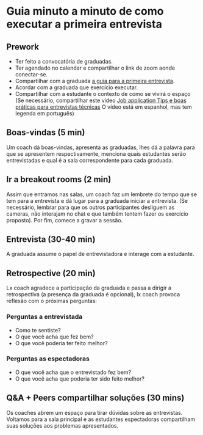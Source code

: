 # Guia minuto a minuto de como executar a primeira entrevista

## Prework

- Ter feito a convocatória de graduadas.
- Ter agendado no calendar e compartilhar o link de zoom aonde conectar-se.
- Compartilhar com a graduada [a guia para a primeira entrevista](./README-Interviewer.pt.md).
- Acordar com a graduada que exercício executar.
- Compartilhar com a estudante o contexto de como se vivirá o espaço
(Se necessário, compartilhar este vídeo
[Job application Tips e boas práticas para entrevistas técnicas](https://youtu.be/rY8E1QmiQ0s)
O vídeo está em espanhol, mas tem legenda em português)

## Boas-vindas (5 min)

Um coach dá boas-vindas, apresenta as graduadas, lhes dá a palavra para que
se apresentem respectivamente, menciona quais estudantes serão entrevistadas e
qual é a sala correspondente para cada graduada.

## Ir a breakout rooms (2 min)

Assim que entramos nas salas, um coach faz um lembrete do tempo que
se tem para a entrevista e dá lugar para a graduada iniciar a entrevista.
(Se necessário, lembrar para que os outros participantes desliguem as cameras, não interajam no chat e que também tentem fazer os exercício proposto).
Por fim, comece a gravar a sessão.

## Entrevista (30-40 min)

A graduada assume o papel de entrevistadora e interage com a estudante.

## Retrospective (20 min)

Lx coach agradece a participação da graduada e passa a dirigir a retrospectiva
(a presença da graduada é opcional), lx coach provoca reflexão com o
próximas perguntas:

### Perguntas a __entrevistada__

- Como te sentiste?
- O que você acha que fez bem?
- O que você poderia ter feito melhor?

### Perguntas as __espectadoras__

- O que você acha que o entrevistado fez bem?
- O que você acha que poderia ter sido feito melhor?

## Q&A + Peers compartilhar soluções (30 mins)

Os coaches abrem um espaço para tirar dúvidas sobre as entrevistas.
Voltamos para a sala principal e as estudantes espectadoras compartilham suas soluções
aos problemas apresentados.